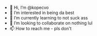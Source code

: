 - 👋 Hi, I’m @kopecvo
- 👀 I’m interested in being da best
- 🌱 I’m currently learning to not suck ass
- 💞️ I’m looking to collaborate on nothing lul
- 📫 How to reach me - pls don't

<!---
kopecvo/kopecvo is a ✨ special ✨ repository because its `README.md` (this file) appears on your GitHub profile.
You can click the Preview link to take a look at your changes.
--->
